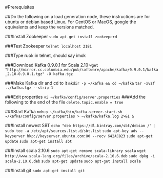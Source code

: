 #Prerequisites

##Do the following on a load generation node, these instructions are for ubuntu or debian based Linux. For CentOS or MacOS, google the equivalents and keep the versions matched.


###Install Zookeeper
`sudo apt-get install zookeeperd`

###Test Zookeeper
`telnet localhost 2181`  

###Type ruok in telnet, should say imok

###Download Kafka 0.9.0.1 for Scala 2.10
`wget "http://mirror.cc.columbia.edu/pub/software/apache/kafka/0.9.0.1/kafka_2.10-0.9.0.1.tgz" -O kafka.tgz`

###Make Kafka dir and cd to it
`mkdir -p ~/kafka && cd ~/kafka`
`tar -xvzf ../kafka.tgz --strip 1`

###Edit properties
`vi ~/kafka/config/server.properties`
###Add the following to the end of the file
`delete.topic.enable = true`

###Start Kafka
`nohup ~/kafka/bin/kafka-server-start.sh ~/kafka/config/server.properties > ~/kafka/kafka.log 2>&1 &`

###Install newest SBT
`echo "deb https://dl.bintray.com/sbt/debian /" | sudo tee -a /etc/apt/sources.list.d/sbt.list`
`sudo apt-key adv --keyserver hkp://keyserver.ubuntu.com:80 --recv 642AC823`
`sudo apt-get update`
`sudo apt-get install sbt`

###Install scala 2.10.6
`sudo apt-get remove scala-library scala`
`wget http://www.scala-lang.org/files/archive/scala-2.10.6.deb`
`sudo dpkg -i scala-2.10.6.deb`
`sudo apt-get update`
`sudo apt-get install scala`

###Install git
`sudo apt-get install git`
